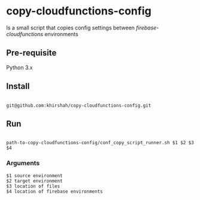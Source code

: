 # copy-cloudfunctions-config
Is a small script that copies config settings between *firebase-cloudfunctions* environments

## Pre-requisite
Python 3.x

## Install 
```

git@github.com:khirshah/copy-cloudfunctions-config.git

```     

## Run
```

path-to-copy-cloudfunctions-config/conf_copy_script_runner.sh $1 $2 $3 $4

```

### Arguments
```
$1 source environment
$2 target environment
$3 location of files
$4 location of firebase environments
```
